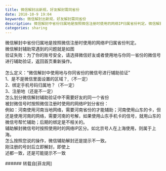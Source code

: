 ```yaml
---
title: 微信解封出新规，好友解封需同省份
date: 2018-10-9 19:04
keywords: 微信解封出新规，好友解封需同省份
description: 微信解封中省份归属地是按照微信注册时使用的网络IP归属省份判定。微信解封辅助常遇到的问题就是如图验证失败：为了你的账号安全，请选择微信好友或者使用地与你同一省份的微信号进行辅助验证，返回首页重新操作。怎么定义：“微信解封中使用地与你同省份的微信号进行辅助验证”1、是不是微信里面设置的区域？,（不一定） 2、绑定手机号码归属地？（不一定）3、注册地（还是不一定）怎么划分微信解封辅助验证中不需要好友的同一个省份被封微信号时按照微信注册时使用的网络IP划分省份：例如：河南使用河南当地网络，需要河南省份的才能辅助；河南使用山东的卡，但还是使用河南的网络，需要河南的号解，如果使用山东手机卡的信号，就用山东的微信号帮忙辅助；后期的绑定是不相关的。辅助解封微信号时按照使用时的网络IP区分。如北京号人在上海使用，则属于上海。怎么按照您说的操作，微信辅助解封还是提示不一致。刚注册的号封后立即解封，即使上述都一致，还是可能提示不一致
categories: sharing
---
```

<td class="t_f" id="postmessage_1983423">

微信解封中省份归属地是按照微信注册时使用的网络IP归属省份判定。<br/>
微信解封辅助常遇到的问题就是如图<br/>
<img alt="" border="0" class="zoom" data-cf-modified-8b35732ef25c3ff4fcce9a2f-="" file="https://bbs.boniu.info/data/attachment/forum/201810/09/184829qyzoxauofoewwdox.jpg" id="aimg_Aw253" lazyloadthumb="1" onclick="" onmouseover="" src="https://bbs.boniu.info/data/attachment/forum/201810/09/184829qyzoxauofoewwdox.jpg"/><br/>
验证失败：为了你的账号安全，请选择微信好友或者使用地与你同一省份的微信号进行辅助验证，返回首页重新操作。<br/>
<br/>
怎么定义：“微信解封中使用地与你同省份的微信号进行辅助验证”<br/>
1、是不是微信里面设置的区域？,（不一定）<br/>
<img alt="" border="0" class="zoom" data-cf-modified-8b35732ef25c3ff4fcce9a2f-="" file="https://bbs.boniu.info/data/attachment/forum/201810/09/184933xbldb3a8a8l4o6qx.jpg" id="aimg_KDQqi" lazyloadthumb="1" onclick="" onmouseover="" src="https://bbs.boniu.info/data/attachment/forum/201810/09/184933xbldb3a8a8l4o6qx.jpg"/> <br/>
2、绑定手机号码归属地？（不一定）<br/>
3、注册地（还是不一定）<br/>
怎么划分微信解封辅助验证中不需要好友的同一个省份<br/>
被封微信号时按照微信注册时使用的网络IP划分省份：<br/>
例如：河南使用河南当地网络，需要河南省份的才能辅助；河南使用山东的卡，但还是使用河南的网络，需要河南的号解，如果使用山东手机卡的信号，就用山东的微信号帮忙辅助；后期的绑定是不相关的。<br/>
辅助解封微信号时按照使用时的网络IP区分。如北京号人在上海使用，则属于上海。<br/>
怎么按照您说的操作，微信辅助解封还是提示不一致。<br/>
刚注册的号封后立即解封，即使上<br/>
述都一致，还是可能提示不一致<br/>
</td>
###### 转载自[菲龙网]